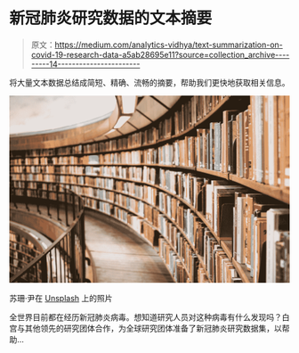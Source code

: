 # 新冠肺炎研究数据的文本摘要

> 原文：<https://medium.com/analytics-vidhya/text-summarization-on-covid-19-research-data-a5ab28695e11?source=collection_archive---------14----------------------->

将大量文本数据总结成简短、精确、流畅的摘要，帮助我们更快地获取相关信息。

![](img/697a9d5efa1dfef44ada6290bfe4c5fd.png)

苏珊·尹在 [Unsplash](https://unsplash.com?utm_source=medium&utm_medium=referral) 上的照片

全世界目前都在经历新冠肺炎病毒。想知道研究人员对这种病毒有什么发现吗？白宫与其他领先的研究团体合作，为全球研究团体准备了新冠肺炎研究数据集，以帮助…